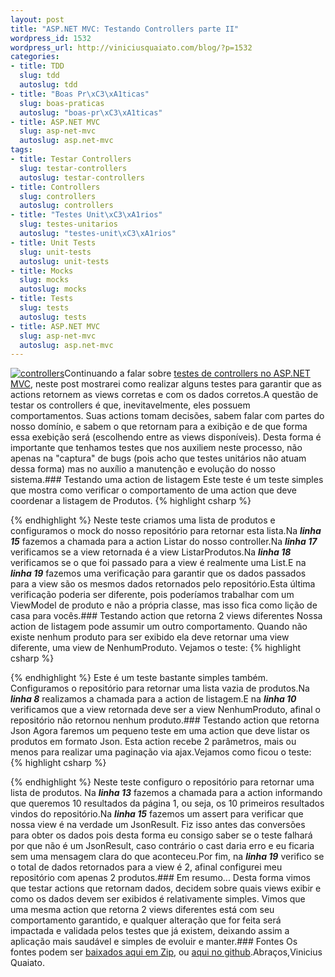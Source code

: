 ```yaml
--- 
layout: post
title: "ASP.NET MVC: Testando Controllers parte II"
wordpress_id: 1532
wordpress_url: http://viniciusquaiato.com/blog/?p=1532
categories: 
- title: TDD
  slug: tdd
  autoslug: tdd
- title: "Boas Pr\xC3\xA1ticas"
  slug: boas-praticas
  autoslug: "boas-pr\xC3\xA1ticas"
- title: ASP.NET MVC
  slug: asp-net-mvc
  autoslug: asp.net-mvc
tags: 
- title: Testar Controllers
  slug: testar-controllers
  autoslug: testar-controllers
- title: Controllers
  slug: controllers
  autoslug: controllers
- title: "Testes Unit\xC3\xA1rios"
  slug: testes-unitarios
  autoslug: "testes-unit\xC3\xA1rios"
- title: Unit Tests
  slug: unit-tests
  autoslug: unit-tests
- title: Mocks
  slug: mocks
  autoslug: mocks
- title: Tests
  slug: tests
  autoslug: tests
- title: ASP.NET MVC
  slug: asp-net-mvc
  autoslug: asp.net-mvc
---
```

[![](http://viniciusquaiato.com/blog/wp-content/uploads/2010/08/controllers-150x150.jpg "controllers")](http://viniciusquaiato.com/blog/wp-content/uploads/2010/08/controllers.jpg)Continuando a falar sobre [testes de controllers no ASP.NET MVC](http://viniciusquaiato.com/blog/asp-net-mvc-testando-controllers-parte-i/), neste post mostrarei como realizar alguns testes para garantir que as actions retornem as views corretas e com os dados corretos.A questão de testar os controllers é que, inevitavelmente, eles possuem comportamentos. Suas actions tomam decisões, sabem falar com partes do nosso domínio, e sabem o que retornam para a exibição e de que forma essa exebição será (escolhendo entre as views disponíveis). Desta forma é importante que tenhamos testes que nos auxiliem neste processo, não apenas na "captura" de bugs (pois acho que testes unitários não atuam dessa forma) mas no auxílio a manutenção e evolução do nosso sistema.### Testando uma action de listagem
Este teste é um teste simples que mostra como verificar o comportamento de uma action que deve coordenar a listagem de Produtos.
{% highlight csharp %}

{% endhighlight %}
Neste teste criamos uma lista de produtos e configuramos o mock do nosso repositório para retornar esta lista.Na **_linha 15_** fazemos a chamada para a action Listar do nosso controller.Na **_linha 17_** verificamos se a view retornada é a view ListarProdutos.Na **_linha 18_** verificamos se o que foi passado para a view é realmente uma List<produto>.E na **_linha 19_** fazemos uma verificação para garantir que os dados passados para a view são os mesmos dados retornados pelo repositório.Esta última verificação poderia ser diferente, pois poderíamos trabalhar com um ViewModel de produto e não a própria classe, mas isso fica como lição de casa para vocês.### Testando action que retorna 2 views diferentes
Nossa action de listagem pode assumir um outro comportamento. Quando não existe nenhum produto para ser exibido ela deve retornar uma view diferente, uma view de NenhumProduto. Vejamos o teste:
{% highlight csharp %}

{% endhighlight %}
Este é um teste bastante simples também. Configuramos o repositório para retornar uma lista vazia de produtos.Na **_<em>linha 8</em>_** realizamos a chamada para a action de listagem.E na **_linha 10_** verificamos que a view retornada deve ser a view NenhumProduto, afinal o repositório não retornou nenhum produto.### Testando action que retorna Json
Agora faremos um pequeno teste em uma action que deve listar os produtos em formato Json. Esta action recebe 2 parâmetros, mais ou menos para realizar uma paginação via ajax.Vejamos como ficou o teste:
{% highlight csharp %}

{% endhighlight %}
Neste teste configuro o repositório para retornar uma lista de produtos. Na **_linha 13_** fazemos a chamada para a action informando que queremos 10 resultados da página 1, ou seja, os 10 primeiros resultados vindos do repositório.Na **_linha 15_** fazemos um assert para verificar que nossa view é na verdade um JsonResult. Fiz isso antes das conversões para obter os dados pois desta forma eu consigo saber se o teste falhará por que não é um JsonResult, caso contrário o cast daria erro e eu ficaria sem uma mensagem clara do que aconteceu.Por fim, na **_linha 19_** verifico se o total de dados retornados para a view é 2, afinal configurei meu repositório com apenas 2 produtos.### Em resumo...
Desta forma vimos que testar actions que retornam dados, decidem sobre quais views exibir e como os dados devem ser exibidos é relativamente simples. Vimos que uma mesma action que retorna 2 views diferentes está com seu comportamento garantido, e qualquer alteração que for feita será impactada e validada pelos testes que já existem, deixando assim a aplicação mais saudável e simples de evoluir e manter.### Fontes
Os fontes podem ser [baixados aqui em Zip](http://viniciusquaiato.com/files/codesamples/TDD/TestesControllerII.zip), ou [aqui no github](http://github.com/vquaiato/Testes-Controllers-ASP.NET-MVC).Abraços,Vinicius Quaiato.</produto>
